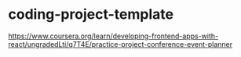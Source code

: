 # coding-project-template

https://www.coursera.org/learn/developing-frontend-apps-with-react/ungradedLti/q7T4E/practice-project-conference-event-planner
